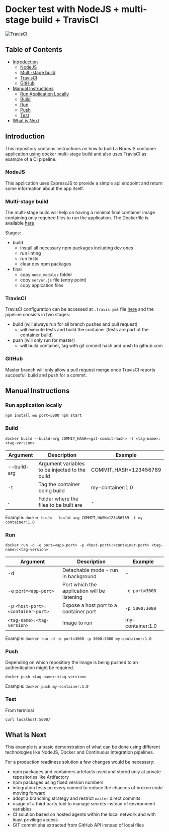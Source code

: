 # Docker test with NodeJS + multi-stage build + TravisCI

![TravisCI](https://travis-ci.com/caiocezart/docker-node-ci.svg?branch=master)

## Table of Contents
  - [Introduction](#introduction)
    - [NodeJS](#nodejs)
    - [Multi-stage build](#multi-stage-build)
    - [TravisCI](#travisci)
    - [GitHub](#github)
  - [Manual Instructions](#manual-instructions)
    - [Run Application Locally](#run-application-locally)
    - [Build](#build)
    - [Run](#run)
    - [Push](#push)
    - [Test](#test)
  - [What is Next](#what-is-next)

## Introduction

This repository contains instructions on how to build a NodeJS container application using docker multi-stage build and also uses TravisCI as example of a CI pipeline.

### NodeJS

This application uses ExpressJS to provide a simple api endpoint and return some information about the app itself.

### Multi-stage build

The multi-stage build will help on having a minimal final container image containing only required files to run the application. The Dockerfile is available [here](Dockerfile)

Stages:

- build
  - install all necessary npm packages including dev ones
  - run linting
  - run tests
  - clear dev npm packages
- final
  - copy `node_modules` folder
  - copy `server.js` file (entry point)
  - copy applcation files

### TravisCI

TravisCI configuration can be accessed at `.travis.yml` file [here](.travis.yml) and the pipeline consists in two stages:

- build (will always run for all branch pushes and pull request)
  - will execute tests and build the container (tests are part of the container build)
- push (will only run for master)
  - will build container, tag with git commit hash and push to github.com

### GitHub

Master branch will only allow a pull request merge once TravisCI reports succesfull build and push for a commit.

## Manual Instructions

### Run application locally

`npm install && port=5000 npm start`

### Build

`docker build --build-arg COMMIT_HASH=<git-commit-hash> -t <tag-name>:<tag-version> .`

|Argument|Description|Example
|-|-|-|
|--build-arg|Argument variables to be injected to the build|COMMIT_HASH=123456789|
|-t|Tag the container being build|my-container:1.0|
|.|Folder where the files to be built are|-|

Example: `docker build --build-arg COMMIT_HASH=123456789 -t my-container:1.0 .`

### Run

`docker run -d -e port=<app-port> -p <host-port>:<container-port> <tag-name>:<tag-version>`

|Argument|Description|Example
|-|-|-|
|-d|Detachable mode - run in background|-|
|-e port=`<app-port>`|Port which the application will be listening|`-e port=3000`|
|-p `<host-port>:<container-port>`|Expose a host port to a container port|`-p 5000:3000`|
|`<tag-name>:<tag-version>`|Image to run|my-container:1.0|

Example: `docker run -d -e port=3000 -p 3000:3000 my-container:1.0`

### Push

Depending on which repository the image is being pushed to an authentication might be required.

`docker push <tag-name>:<tag-version>`

Example: `docker push my-container:1.0`

### Test

From terminal

`curl localhost:5000/`

## What Is Next

This example is a basic demonstration of what can be done using different technologies like NodeJS, Docker and Continuous Integration pipelines.

For a production readiness solution a few changes would be necessary:

- npm packages and containers artefacts used and stored only at private repositories like Artifactory
- npm packages using fixed version numbers
- integration tests on every commit to reduce the chances of broken code moving forward
- adopt a branching strategy and restrict `master` direct commits.
- usage of a third party tool to manage secrets instead of environment variables
- CI solution based on hosted agents within the local network and with least privilege access
- GIT commit sha extracted from GitHub API instead of local files
